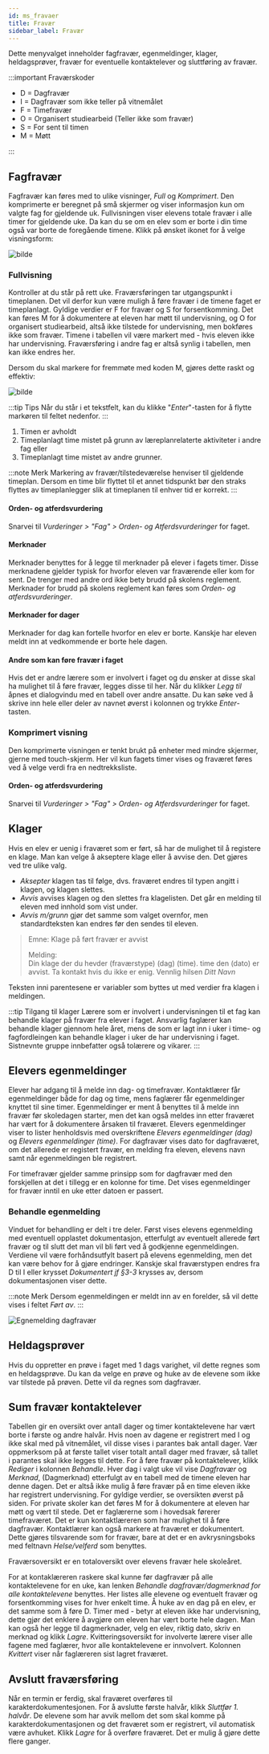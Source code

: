 ```yaml
---
id: ms_fravaer
title: Fravær
sidebar_label: Fravær
---
```


Dette menyvalget inneholder fagfravær, egenmeldinger, klager, heldagsprøver, fravær for eventuelle kontaktelever og sluttføring av fravær.

:::important Fraværskoder

- D = Dagfravær
- I = Dagfravær som ikke teller på vitnemålet
- F = Timefravær
- O = Organisert studiearbeid (Teller ikke som fravær)
- S = For sent til timen
- M = Møtt

:::

## Fagfravær
Fagfravær kan føres med to ulike visninger, _Full_ og _Komprimert_. Den komprimerte er beregnet på små skjermer og viser informasjon kun om valgte fag for gjeldende uk. Fullvisningen viser elevens totale fravær i alle timer for gjeldende uke. Da kan du se om en elev som er borte i din time også var borte de foregående timene. Klikk på ønsket ikonet for å velge visningsform:

![bilde](https://user-images.githubusercontent.com/80097133/151780517-282b2ce9-2c6b-4b59-969f-3dc53e0b8883.png)

### Fullvisning
Kontroller at du står på rett uke. Fraværsføringen tar utgangspunkt i timeplanen. Det vil derfor kun være muligh å føre fravær i de timene faget er timeplanlagt. Gyldige verdier er F for fravær og S for forsentkomming. Det kan føres M for å dokumentere at eleven har møtt til undervisning, og O for organisert studiearbeid, altså ikke tilstede for undervisning, men bokføres ikke som fravær. Timene i tabellen vil være markert med - hvis eleven ikke har undervisning. Fraværsføring i andre fag er altså synlig i tabellen, men kan ikke endres her.

Dersom du skal markere for fremmøte med koden M, gjøres dette raskt og effektiv:

![bilde](https://user-images.githubusercontent.com/80097133/151784297-067b2d56-4ded-48c4-b51d-8fd203812de2.png)

:::tip Tips
Når du står i et tekstfelt, kan du klikke "_Enter_"-tasten for å flytte markøren til feltet nedenfor. 
:::

1. Timen er avholdt
2. Timeplanlagt time mistet på grunn av læreplanrelaterte aktiviteter i andre fag eller
3. Timeplanlagt time mistet av andre grunner.

:::note Merk
Markering av fravær/tilstedeværelse henviser til gjeldende timeplan. Dersom en time blir flyttet til et annet tidspunkt bør den straks flyttes av timeplanlegger slik at timeplanen til enhver tid er korrekt.
:::

#### Orden- og atferdsvurdering
Snarvei til _Vurderinger > "Fag" > Orden- og Atferdsvurderinger_ for faget.


#### Merknader
Merknader benyttes for å legge til merknader på elever i fagets timer. Disse merknadene  gjelder typisk for hvorfor eleven var fraværende eller kom for sent. De trenger med andre ord ikke bety brudd på skolens reglement. Merknader for brudd på skolens reglement kan føres som _Orden- og atferdsvurderinger_. 

#### Merknader for dager
Merknader for dag kan fortelle hvorfor en elev er borte. Kanskje har eleven meldt inn at vedkommende er borte hele dagen.

#### Andre som kan føre fravær i faget
Hvis det er andre lærere som er involvert i faget og du ønsker at disse skal ha mulighet til å føre fravær, legges disse til her. Når du klikker _Legg til_ åpnes et dialogvindu med en tabell over andre ansatte. Du kan søke ved å skrive inn hele eller deler av navnet øverst i kolonnen og trykke _Enter_-tasten.


### Komprimert visning
Den komprimerte visningen er tenkt brukt på enheter med mindre skjermer, gjerne med touch-skjerm. Her vil kun fagets timer vises og fraværet føres ved å velge verdi fra en nedtrekksliste. 

#### Orden- og atferdsvurdering
Snarvei til _Vurderinger > "Fag" > Orden- og Atferdsvurderinger_ for faget.


## Klager
Hvis en elev er uenig i fraværet som er ført, så har de mulighet til å registere en klage. Man kan velge å akseptere klage eller å avvise den. Det gjøres ved tre ulike valg.

- _Aksepter_ klagen tas til følge, dvs. fraværet endres til typen angitt i klagen, og klagen slettes.
- _Avvis_ avvises klagen og den slettes fra klagelisten. Det går en melding til eleven med innhold som vist under.
- _Avvis m/grunn_ gjør det samme som valget overnfor, men standardteksten kan endres før den sendes til eleven.

>Emne: Klage på ført fravær er avvist
>
>Melding:  	
>Din klage der du hevder (fraværstype) (dag) (time). time den (dato) er avvist. Ta kontakt hvis du ikke er enig. Vennlig hilsen _Ditt Navn_

Teksten inni parentesene er variabler som byttes ut med verdier fra klagen i meldingen.

:::tip Tilgang til klager
Lærere som er involvert i undervisningen til et fag kan behandle klager på fravær fra elever i faget. Ansvarlig faglærer kan behandle klager gjennom hele året, mens de som er lagt inn i uker i time- og fagfordleingen kan behandle klager i uker de har undervisning i faget. Sistnevnte gruppe innbefatter også tolærere og vikarer.
:::

## Elevers egenmeldinger
Elever har adgang til å melde inn dag- og timefravær. Kontaktlærer får egenmeldinger både for dag og time, mens faglærer får egenmeldinger knyttet til sine timer. Egenmeldinger er ment å benyttes til å melde inn fravær før skoledagen starter, men det kan også meldes inn etter fraværet har vært for å dokumentere årsaken til fraværet. Elevers egenmeldinger viser to lister henholdsvis med overskriftene _Elevers egenmeldinger (dag)_ og _Elevers egenmeldinger (time)_. For dagfravær vises dato for dagfraværet, om det allerede er registert fravær, en melding fra eleven, elevens navn samt når egenmeldingen ble registrert. 

For timefravær gjelder samme prinsipp som for dagfravær med den forskjellen at det i tillegg er en kolonne for time. Det vises egenmeldinger for fravær inntil en uke etter datoen er passert.

### Behandle egenmelding
Vinduet for behandling er delt i tre deler. Først vises elevens egenmelding med eventuell opplastet dokumentasjon, etterfulgt av eventuelt allerede ført fravær og til slutt det man vil bli ført ved å godkjenne egenmeldingen. Verdiene vil være forhåndsutfylt basert på elevens egenmelding, men det kan være behov for å gjøre endringer. Kanskje skal fraværstypen endres fra D til I eller krysset _Dokumentert jf §3-3_ krysses av, dersom dokumentasjonen viser dette.

:::note Merk
Dersom egenmeldingen er meldt inn av en forelder, så vil dette vises i feltet _Ført av_.
:::


![Egnemelding dagfravær](/iskole/img/ms_fravaer_egenmelding.png 'Egnemelding dagfravær')


## Heldagsprøver
Hvis du oppretter en prøve i faget med 1 dags varighet, vil dette regnes som en heldagsprøve. Du kan da velge en prøve og huke av de elevene som ikke var tilstede på prøven. Dette vil da regnes som dagfravær.


## Sum fravær kontaktelever
Tabellen gir en oversikt over antall dager og timer kontaktelevene har vært borte i første og andre halvår. Hvis noen av dagene er registrert med I og ikke skal med på vitnemålet, vil disse vises i parantes  bak antall dager. Vær oppmerksom på at første tallet viser totalt antall dager med fravær, så tallet i parantes skal ikke legges til dette. For å føre fravær på kontaktelever, klikk _Rediger_ i kolonnen _Behandle_. Hver dag i valgt uke vil vise _Dagfravær_ og _Merknad_, (Dagmerknad) etterfulgt av en tabell med de timene eleven har denne dagen. Det er altså ikke mulig å føre fravær på en time eleven ikke har registrert undervisning. For gyldige verdier, se oversikten øverst på siden. For private skoler kan det føres M for å dokumentere at eleven har møtt og vært til stede. Det er faglærerne som i hovedsak førerer timefraværet. Det er kun kontaktlæreren som har mulighet til å føre dagfravær. Kontaktlærer kan også markere at fraværet er dokumentert. Dette gjøres tilsvarende som for fravær, bare at det er en avkrysningsboks med feltnavn _Helse/velferd_ som benyttes. 

Fraværsoversikt er en totaloversikt over elevens fravær hele skoleåret. 

For at kontaklæreren raskere skal kunne før dagfravær på alle kontaktelevene for en uke, kan lenken _Behandle dagfravær/dagmerknad for alle kontaktelevene_ benyttes. Her listes alle elevene og eventuelt fravær og forsentkomming vises for hver enkelt time. Å huke av en dag på en elev, er det samme som å føre D. Timer med - betyr at eleven ikke har undervisning, dette gjør det enklere å avgjøre om eleven har vært borte hele dagen. Man kan også her legge til dagmerknader, velg en elev, riktig dato, skriv en merknad og klikk _Lagre_. Kvitteringsoversikt for involverte lærere viser alle fagene med faglærer, hvor alle kontaktelevene er innvolvert. Kolonnen _Kvittert_ viser når faglæreren sist lagret fraværet.


## Avslutt fraværsføring
Når en termin er ferdig, skal fraværet overføres til karakterdokumentesjonen. For å avslutte første halvår, klikk _Sluttfør 1. halvår_. De elevene som har avvik mellom det som skal komme på karakterdokumentasjonen og det fraværet som er registrert, vil automatisk være avhuket. Klikk _Lagre_ for å overføre fraværet. Det er mulig å gjøre dette flere ganger.
